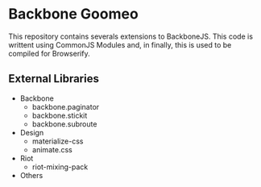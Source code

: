 # Backbone Goomeo

This repository contains severals extensions to BackboneJS. This code is writtent using CommonJS Modules and, in finally, this is used to be compiled for Browserify.

## External Libraries

- Backbone
    - backbone.paginator
    - backbone.stickit
    - backbone.subroute
- Design
    - materialize-css
    - animate.css
- Riot
    - riot-mixing-pack
- Others
